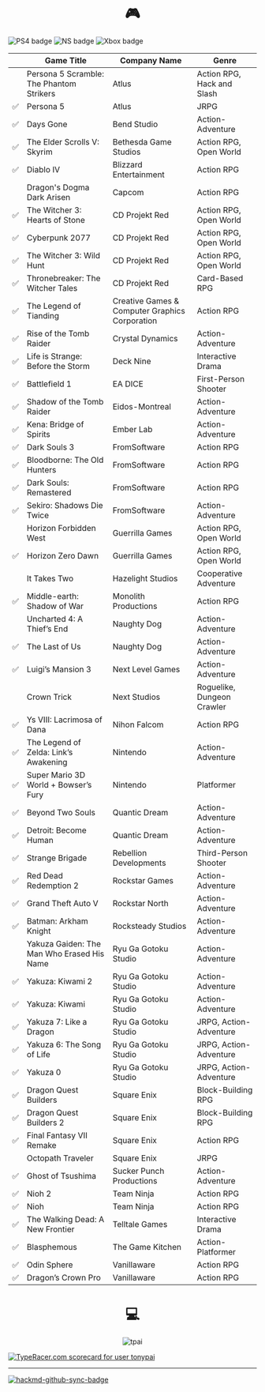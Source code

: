 <h1 align="center">🎮</h1>

![PS4 badge](https://img.shields.io/badge/PlayStation4-yes-green.svg)
![NS badge](https://img.shields.io/badge/Nintendo%20Switch-yes-green.svg)
![Xbox badge](https://img.shields.io/badge/Xbox-no-red.svg)

|  | Game Title | Company Name | Genre |
| --- | --- | --- | --- |
|    | Persona 5 Scramble: The Phantom Strikers | Atlus | Action RPG, Hack and Slash |
| ✅ | Persona 5 | Atlus | JRPG |
| ✅ | Days Gone | Bend Studio | Action-Adventure |
| ✅ | The Elder Scrolls V: Skyrim | Bethesda Game Studios | Action RPG, Open World |
| ✅ | Diablo IV | Blizzard Entertainment | Action RPG |
|    | Dragon's Dogma Dark Arisen | Capcom | Action RPG |
| ✅ | The Witcher 3: Hearts of Stone | CD Projekt Red | Action RPG, Open World |
| ✅ | Cyberpunk 2077 | CD Projekt Red | Action RPG, Open World |
| ✅ | The Witcher 3: Wild Hunt | CD Projekt Red | Action RPG, Open World |
| ✅ | Thronebreaker: The Witcher Tales | CD Projekt Red | Card-Based RPG |
| ✅ | The Legend of Tianding | Creative Games & Computer Graphics Corporation | Action RPG |
| ✅ | Rise of the Tomb Raider | Crystal Dynamics | Action-Adventure |
| ✅ | Life is Strange: Before the Storm | Deck Nine | Interactive Drama |
| ✅ | Battlefield 1 | EA DICE | First-Person Shooter |
| ✅ | Shadow of the Tomb Raider | Eidos-Montreal | Action-Adventure |
| ✅ | Kena: Bridge of Spirits | Ember Lab | Action-Adventure |
| ✅ | Dark Souls 3 | FromSoftware | Action RPG |
| ✅ | Bloodborne: The Old Hunters | FromSoftware | Action RPG |
| ✅ | Dark Souls: Remastered | FromSoftware | Action RPG |
| ✅ | Sekiro: Shadows Die Twice | FromSoftware | Action-Adventure |
|    | Horizon Forbidden West | Guerrilla Games | Action RPG, Open World |
| ✅ | Horizon Zero Dawn | Guerrilla Games | Action RPG, Open World |
|    | It Takes Two | Hazelight Studios | Cooperative Adventure |
| ✅ | Middle-earth: Shadow of War | Monolith Productions | Action RPG |
|    | Uncharted 4: A Thief’s End | Naughty Dog | Action-Adventure |
| ✅ | The Last of Us | Naughty Dog | Action-Adventure |
| ✅ | Luigi’s Mansion 3 | Next Level Games | Action-Adventure |
|    | Crown Trick | Next Studios | Roguelike, Dungeon Crawler |
| ✅ | Ys VIII: Lacrimosa of Dana | Nihon Falcom | Action RPG |
| ✅ | The Legend of Zelda: Link’s Awakening | Nintendo | Action-Adventure |
| ✅ | Super Mario 3D World + Bowser’s Fury | Nintendo | Platformer |
| ✅ | Beyond Two Souls | Quantic Dream | Action-Adventure |
| ✅ | Detroit: Become Human | Quantic Dream | Action-Adventure |
| ✅ | Strange Brigade | Rebellion Developments | Third-Person Shooter |
| ✅ | Red Dead Redemption 2 | Rockstar Games | Action-Adventure |
| ✅ | Grand Theft Auto V | Rockstar North | Action-Adventure |
| ✅ | Batman: Arkham Knight | Rocksteady Studios | Action-Adventure |
|    | Yakuza Gaiden: The Man Who Erased His Name | Ryu Ga Gotoku Studio | Action-Adventure |
| ✅ | Yakuza: Kiwami 2 | Ryu Ga Gotoku Studio | Action-Adventure |
| ✅ | Yakuza: Kiwami | Ryu Ga Gotoku Studio | Action-Adventure |
| ✅ | Yakuza 7: Like a Dragon | Ryu Ga Gotoku Studio | JRPG, Action-Adventure |
| ✅ | Yakuza 6: The Song of Life | Ryu Ga Gotoku Studio | JRPG, Action-Adventure |
| ✅ | Yakuza 0 | Ryu Ga Gotoku Studio | JRPG, Action-Adventure |
| ✅ | Dragon Quest Builders | Square Enix | Block-Building RPG |
| ✅ | Dragon Quest Builders 2 | Square Enix | Block-Building RPG |
| ✅ | Final Fantasy VII Remake | Square Enix | Action RPG |
|    | Octopath Traveler | Square Enix | JRPG |
| ✅ | Ghost of Tsushima | Sucker Punch Productions | Action-Adventure |
| ✅ | Nioh 2 | Team Ninja | Action RPG |
| ✅ | Nioh | Team Ninja | Action RPG |
| ✅ | The Walking Dead: A New Frontier | Telltale Games | Interactive Drama |
| ✅ | Blasphemous | The Game Kitchen | Action-Platformer |
| ✅ | Odin Sphere | Vanillaware | Action RPG |
| ✅ | Dragon’s Crown Pro | Vanillaware | Action RPG |

<h1 align="center">💻</h1>

<p align="center"> <img src="https://github-readme-stats.vercel.app/api?username=tpai&theme=dark&show_icons=true" alt="tpai" /> </p>

<a href="https://data.typeracer.com/pit/profile?user=tonypai&ref=badge" target="_top"><img src="https://data.typeracer.com/misc/badge?user=tonypai" border="0" alt="TypeRacer.com scorecard for user tonypai"/></a>

---

[![hackmd-github-sync-badge](https://hackmd.io/CS5hjQNdQeKyYW3b__aEEQ/badge)](https://hackmd.io/CS5hjQNdQeKyYW3b__aEEQ)
